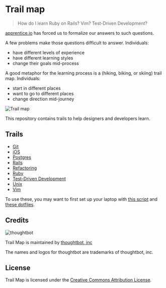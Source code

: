 Trail map
=========

> How do I learn Ruby on Rails? Vim? Test-Driven Development?

[apprentice.io](http://apprentice.io) has forced us to formalize our answers to
such questions.

A few problems make those questions difficult to answer. Individuals:

* have different levels of experience
* have different learning styles
* change their goals mid-process

A good metaphor for the learning process is a (hiking, biking, or skiing)
trail map. Individuals:

* start in different places
* want to go to different places
* change direction mid-journey

![Trail map](http://media.tumblr.com/tumblr_m2jrde9jXS1qz5x9p.jpg)

This repository contains trails to help designers and developers learn.

Trails
------

* [Git](/thoughtbot/trail-map/blob/master/trails/git.md)
* [iOS](/thoughtbot/trail-map/blob/master/trails/ios.md)
* [Postgres](/thoughtbot/trail-map/blob/master/trails/postgres.md)
* [Rails](/thoughtbot/trail-map/blob/master/trails/rails.md)
* [Refactoring](/thoughtbot/trail-map/blob/master/trails/refactoring.md)
* [Ruby](/thoughtbot/trail-map/blob/master/trails/ruby.md)
* [Test-Driven Development](/thoughtbot/trail-map/blob/master/trails/test-driven-development.md)
* [Unix](/thoughtbot/trail-map/blob/master/trails/unix.md)
* [Vim](/thoughtbot/trail-map/blob/master/trails/vim.md)

To use these, you may want to first set up your laptop with
[this script](https://github.com/thoughtbot/laptop) and
[these dotfiles](https://github.com/thoughtbot/dotfiles).

Credits
-------

![thoughtbot](http://thoughtbot.com/images/tm/logo.png)

Trail Map is maintained by [thoughtbot, inc](http://thoughtbot.com/community)

The names and logos for thoughtbot are trademarks of thoughtbot, inc.

License
-------

Trail Map is licensed under the [Creative Commons Attribution License](http://creativecommons.org/licenses/by/3.0/).
